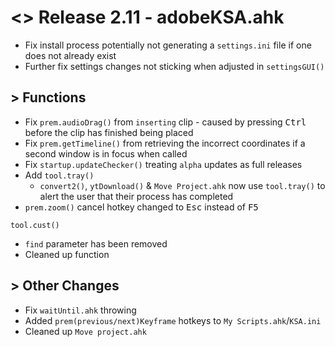 # <> Release 2.11 - adobeKSA.ahk
- Fix install process potentially not generating a `settings.ini` file if one does not already exist
- Further fix settings changes not sticking when adjusted in `settingsGUI()`

## > Functions
- Fix `prem.audioDrag()` from `inserting` clip - caused by pressing <kbd>Ctrl</kbd> before the clip has finished being placed
- Fix `prem.getTimeline()` from retrieving the incorrect coordinates if a second window is in focus when called
- Fix `startup.updateChecker()` treating `alpha` updates as full releases
- Add `tool.tray()`
    - `convert2()`, `ytDownload()` & `Move Project.ahk` now use `tool.tray()` to alert the user that their process has completed
- `prem.zoom()` cancel hotkey changed to <kbd>Esc</kbd> instead of <kbd>F5</kbd>

`tool.cust()`
- `find` parameter has been removed
- Cleaned up function

## > Other Changes
- Fix `waitUntil.ahk` throwing
- Added `prem(previous/next)Keyframe` hotkeys to `My Scripts.ahk`/`KSA.ini`
- Cleaned up `Move project.ahk`